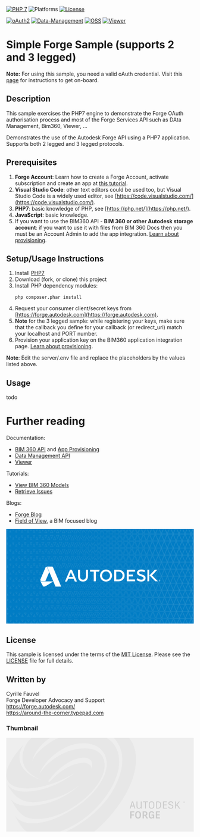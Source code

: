 [![PHP 7](https://img.shields.io/badge/PHP-7-blue.svg)](https://php.net/)
![Platforms](https://img.shields.io/badge/platform-windows%20%7C%20osx%20%7C%20linux-lightgray.svg)
[![License](http://img.shields.io/:license-mit-blue.svg)](http://opensource.org/licenses/MIT)

[![oAuth2](https://img.shields.io/badge/oAuth2-v1-green.svg)](http://developer-autodesk.github.io/)
[![Data-Management](https://img.shields.io/badge/Data%20Management-v1-green.svg)](http://developer-autodesk.github.io/)
[![OSS](https://img.shields.io/badge/OSS-v2-green.svg)](http://developer-autodesk.github.io/)
[![Viewer](https://img.shields.io/badge/Forge%20Viewer-v7.3-green.svg)](http://developer-autodesk.github.io/)

# Simple Forge Sample (supports 2 and 3 legged)

<b>Note:</b> For using this sample, you need a valid oAuth credential.
Visit this [page](https://forge.autodesk.com) for instructions to get on-board.


## Description

This sample exercises the PHP7 engine to demonstrate the Forge OAuth authorisation process and most of the Forge Services API such as DAta Management, Bim360, Viewer, ...

Demonstrates the use of the Autodesk Forge API using a PHP7 application. Supports both 2 legged and 3 legged protocols.

## Prerequisites

1. **Forge Account**: Learn how to create a Forge Account, activate subscription and create an app at [this tutorial](http://learnforge.autodesk.io/#/account/).
2. **Visual Studio Code**: other text editors could be used too, but Visual Studio Code is a widely used editor, see [https://code.visualstudio.com/](https://code.visualstudio.com/).
3. **PHP7**: basic knowledge of PHP, see [https://php.net/](https://php.net/).
4. **JavaScript**: basic knowledge.
5. If you want to use the BIM360 API - **BIM 360 or other Autodesk storage account**: if you want to use it with files from BIM 360 Docs then you must be an Account Admin to add the app integration. [Learn about provisioning](https://forge.autodesk.com/blog/bim-360-docs-provisioning-forge-apps).

## Setup/Usage Instructions

  1. Install [PHP7](https://php.net)
  2. Download (fork, or clone) this project
  3. Install PHP dependency modules:<br />
     ```
     php composer.phar install
     ```
  4. Request your consumer client/secret keys from [https://forge.autodesk.com](https://forge.autodesk.com).
  5. **Note** for the 3 legged sample: while registering your keys, make sure that the callback you define for your callback (or redirect_uri) match your localhost and PORT number.
  6. Provision your application key on the BIM360 application integration page. [Learn about provisioning](https://forge.autodesk.com/blog/bim-360-docs-provisioning-forge-apps).

**Note**: Edit the server/.env file and replace the placeholders by the values listed above.

## Usage

todo

# Further reading

Documentation:

- [BIM 360 API](https://developer.autodesk.com/en/docs/bim360/v1/overview/) and [App Provisioning](https://forge.autodesk.com/blog/bim-360-docs-provisioning-forge-apps)
- [Data Management API](https://developer.autodesk.com/en/docs/data/v2/overview/)
- [Viewer](https://developer.autodesk.com/en/docs/viewer/v6)

Tutorials:

- [View BIM 360 Models](http://learnforge.autodesk.io/#/tutorials/viewhubmodels)
- [Retrieve Issues](https://developer.autodesk.com/en/docs/bim360/v1/tutorials/retrieve-issues)

Blogs:

- [Forge Blog](https://forge.autodesk.com/categories/bim-360-api)
- [Field of View](https://fieldofviewblog.wordpress.com/), a BIM focused blog

![thumbnail](/thumbnail.png)

## License

This sample is licensed under the terms of the [MIT License](http://opensource.org/licenses/MIT).
Please see the [LICENSE](LICENSE) file for full details.

## Written by

Cyrille Fauvel <br />
Forge Developer Advocacy and Support <br />
https://forge.autodesk.com/ <br />
https://around-the-corner.typepad.com <br />

### Thumbnail
![thumbnail](thumbnail_default.png)
